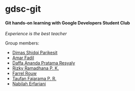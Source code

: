 # gdsc-git

#### Git hands-on learning with Google Developers Student Club

*Experience is the best teacher*

Group members:
- [Dimas Shidqi Parikesit](https://github.com/dParikesit)
- [Amar Fadil](https://github.com/marfgold1)
- [Daffa Ananda Pratama Resyaly](https://github.com/slarkdarr)
- [Rizky Ramadhana P. K.](https://github.com/rizkyramadhana26)
- [Farrel Rouw](https://github.com/Farrelmpr)
- [Taufan Fajarama P. R.](https://github.com/roastland)
- [Nabilah Erfariani](https://github.com/nabilaherfa)
